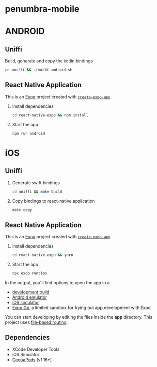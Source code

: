 # penumbra-mobile

# ANDROID

## Uniffi

Build, generate and copy the kotlin bindings

   ```bash
   cd uniffi && ./build-android.sh
   ```

## React Native Application

This is an [Expo](https://expo.dev) project created with [`create-expo-app`](https://www.npmjs.com/package/create-expo-app).

1. Install dependencies

   ```bash
   cd react-native-expo && npm install
   ```

2. Start the app

   ```bash
   npm run android
   ```


# iOS
## Uniffi

1. Generate swift bindings

   ```bash
   cd uniffi && make build
   ```

2. Copy bindings to react-native application

   ```bash
   make copy
   ```

## React Native Application

This is an [Expo](https://expo.dev) project created with [`create-expo-app`](https://www.npmjs.com/package/create-expo-app).

1. Install dependencies

   ```bash
   cd react-native-expo && yarn
   ```

2. Start the app

   ```bash
   npx expo run:ios
   ```

In the output, you'll find options to open the app in a

- [development build](https://docs.expo.dev/develop/development-builds/introduction/)
- [Android emulator](https://docs.expo.dev/workflow/android-studio-emulator/)
- [iOS simulator](https://docs.expo.dev/workflow/ios-simulator/)
- [Expo Go](https://expo.dev/go), a limited sandbox for trying out app development with Expo

You can start developing by editing the files inside the **app** directory. This project uses [file-based routing](https://docs.expo.dev/router/introduction).

## Dependencies

- XCode Developer Tools
- iOS Simulator
- [CocoaPods](https://cocoapods.org/) (v1.16+)
